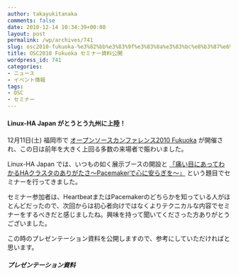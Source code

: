 ```yaml
---
author: takayukitanaka
comments: false
date: 2010-12-14 10:34:39+00:00
layout: post
permalink: /wp/archives/741
slug: osc2010-fukuoka-%e3%82%bb%e3%83%9f%e3%83%8a%e3%83%bc%e8%b3%87%e6%96%99%e5%85%ac%e9%96%8b
title: OSC2010 Fukuoka セミナー資料公開
wordpress_id: 741
categories:
- ニュース
- イベント情報
tags:
- OSC
- セミナー
---
```


#### Linux-HA Japan がとうとう九州に上陸！





12月11日(土) 福岡市で [オープンソースカンファレンス2010 Fukuoka](http://www.ospn.jp/osc2010-fukuoka/) が開催され、この日は前年を大きく上回る多数の来場者で賑わいました。





Linux-HA Japan では、いつもの如く展示ブースの開設と [「](http://www.ospn.jp/osc2010-do/modules/eguide/event.php?eid=17)[痛い目にあってわかるHAクラスタのありがたさ～Pacemakerで心に安らぎを～](http://www.ospn.jp/osc2010-fukuoka/modules/eguide/event.php?eid=39)[」](http://www.ospn.jp/osc2010-do/modules/eguide/event.php?eid=17) という題目でセミナーを行ってきました。





セミナー参加者は、HeartbeatまたはPacemakerのどちらかを知っている人がほとんどだったので、次回からは初心者向けではなくよりテクニカルな内容でセミナーをするべきだと感じましたね。興味を持って聞いてくださった方ありがとうございました。





この時のプレゼンテーション資料を公開しますので、参考にしていただければと思います。





  






##### プレゼンテーション資料









